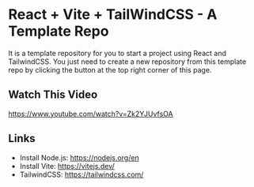 # React + Vite + TailWindCSS - A Template Repo

It is a template repository for you to start a project using React and TailwindCSS. You just need to create a new repository from this template repo by clicking the button at the top right corner of this page.

## Watch This Video

https://www.youtube.com/watch?v=Zk2YJUvfsOA

## Links

- Install Node.js: https://nodejs.org/en
- Install Vite: https://vitejs.dev/
- TailwindCSS: https://tailwindcss.com/
